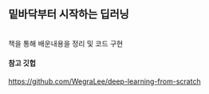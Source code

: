 ## 밑바닥부터 시작하는 딥러닝
</br>
책을 통해 배운내용을 정리 및 코드 구현 
<br>

####  참고 깃헙
https://github.com/WegraLee/deep-learning-from-scratch
